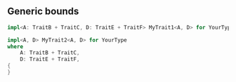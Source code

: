 
## Generic bounds

```rust
impl<A: TraitB + TraitC, D: TraitE + TraitF> MyTrait1<A, D> for YourType {}
```

```rust
impl<A, D> MyTrait2<A, D> for YourType
where
    A: TraitB + TraitC,
    D: TraitE + TraitF,
{
}
```
